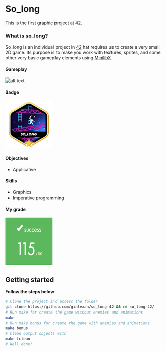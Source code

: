 # So_long
This is the first graphic project at [42](https://www.42sp.org.br).

### What is so_long?
So_long is an individual project in [42](https://www.42sp.org.br) hat requires us to create a very small 2D game.
Its purpose is to make you work with textures, sprites, and some other very basic gameplay elements using [MinilibX](https://harm-smits.github.io/42docs/libs/minilibx/introduction.html).

#### Gameplay
![alt text](so_long.gif)

#### Badge
<img src="so_longm.png" width="150" height="150"/>

#### Objectives
- Applicative

#### Skills
- Graphics
- Imperative programming

#### My grade
<img src="score.png" width="150" height="150"/>

## Getting started
**Follow the steps below**
```bash
# Clone the project and access the folder
git clone https://github.com/gialexan/so_long-42 && cd so_long-42/
# Run make for create the game without enemies and animations
make
# Run make bonus for create the game with enemies and animations
make bonus
# Clean output objects with
make fclean
# Well done!
```
